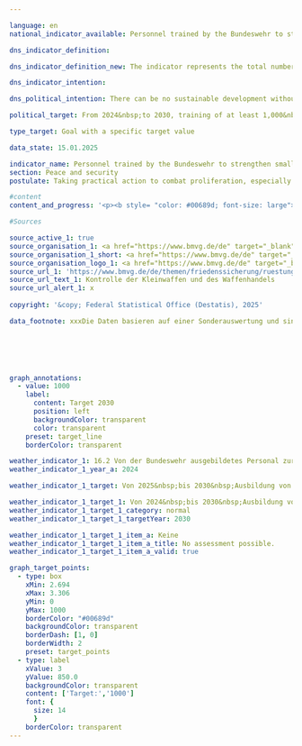 ```yaml
---

language: en        
national_indicator_available: Personnel trained by the Bundeswehr to strengthen small arms control and ammunition security        

dns_indicator_definition:         

dns_indicator_definition_new: The indicator represents the total number of people who have been trained by experts from the Bundeswehr since 2024&nbsp;to strengthen the control of small arms and light weapons and related ammunition (including securing, registering and destroying small arms and light weapons) in particularly affected regions of the world.        

dns_indicator_intention:         

dns_political_intention: There can be no sustainable development without peace and no peace without sustainable development &#8209; this is emphasised in the preamble to the 2030&nbsp;Agenda for Sustainable Development. By training personnel to strengthen small arms control and ammunition security, Germany is making a contribution to peacebuilding in a specific area.        

political_target: From 2024&nbsp;to 2030, training of at least 1,000&nbsp;people by experts from the Bundeswehr        

type_target: Goal with a specific target value        

data_state: 15.01.2025        

indicator_name: Personnel trained by the Bundeswehr to strengthen small arms control and ammunition security        
section: Peace and security        
postulate: Taking practical action to combat proliferation, especially of small arms        

#content         
content_and_progress: '<p><b style= "color: #00689d; font-size: large">16.2&nbsp;Von der Bundeswehr ausgebildetes Personal zur Stärkung der Kleinwaffenkontrolle und Munitionssicherheit</b><br><br>xxx<br><br>The control of small arms and ammunition is a component of international arms control policy. Inadequate security measures regarding small arms and ammunition can lead to an escalation of conflicts and the illicit proliferation of weapons. The Bundeswehr contributes to this effort as part of its security policy responsibility by deploying experts in this field to train personnel in various regions of the world to strengthen small arms control and ammunition security.<br><br>This indicator represents the total number of people trained by the Bundeswehr in the areas of small arms control and ammunition security since 2024. The data is based on a special evaluation by the Bundeswehr Center for Verification Tasks.<br><br>The training covers topics such as storage security, weapons identification, ammunition transport, and documentation. A distinction is made between training in small arms control (identification, documentation, and registration) and training in storage and ammunition security (Physical Security and Stockpile Management, PSSM). The latter focuses on the safe storage and transport of ammunition and explosives, as well as on security precautions for ammunition depots, including their distances from civilian buildings. The various training courses last between a few days and several weeks. Approximately five to ten courses are conducted annually. Each course trains approximately 15&nbsp;to 60&nbsp;participants. The regional priorities are determined annually in consultation with the Federal Foreign Office. The current focus is on Southeast Europe, including Ukraine, West Africa, particularly the ECOWAS (Economic Community of West African States) region, and Central Asia.<br><br>In 2024, 182&nbsp;specialists were trained, including 33&nbsp;women and 149&nbsp;men. The politically defined goal is to train a total of at least 1,000&nbsp;people in this field between the beginning of 2024&nbsp;and the end of 2030. The required annual volume of training measures was reached in the first survey in 2024.<br><br>All trained individuals are considered equal in the indicator, regardless of the duration and intensity of the training, which somewhat limits its significance. Furthermore, no qualitative conclusions can be drawn from the indicator regarding the type of training or the subsequent practical application of the skills taught. Revision in the form of subsequent or ongoing monitoring of the content taught—if carried out—is not part of the indicator. Nor can it be determined to what extent or to what extent the trained individuals subsequently actually contribute to preventing the illegal proliferation of weapons.</p>'                

#Sources        

source_active_1: true
source_organisation_1: <a href="https://www.bmvg.de/de" target="_blank" onclick="return confirm_alert('x', 'En')">XXXBundesministerium der Verteidigung</a>
source_organisation_1_short: <a href="https://www.bmvg.de/de" target="_blank" onclick="return confirm_alert('x', 'En')">XXXBundesministerium der Verteidigung</a>
source_organisation_logo_1: <a href="https://www.bmvg.de/de" target="_blank" onclick="return confirm_alert('x', 'En')"><img src="https://dnsTestEnvironment.github.io/site/public/OrgImgEn/bmvg.png" alt="XXXBundesministerium der Verteidigung" title=" Click here to visit the homepage of the organizationXXXBundesministerium der Verteidigung" style="height:60px; width:148px; border:transparent"/></a>
source_url_1: 'https://www.bmvg.de/de/themen/friedenssicherung/ruestungskontrolle/kontrolle-der-kleinwaffen-und-des-waffenhandels'
source_url_text_1: Kontrolle der Kleinwaffen und des Waffenhandels
source_url_alert_1: x
        
copyright: '&copy; Federal Statistical Office (Destatis), 2025'        

data_footnote: xxxDie Daten basieren auf einer Sonderauswertung und sind nicht öffentlich zugänglich.        

        

        


graph_annotations:
  - value: 1000
    label:
      content: Target 2030
      position: left
      backgroundColor: transparent
      color: transparent
    preset: target_line
    borderColor: transparent                        

weather_indicator_1: 16.2 Von der Bundeswehr ausgebildetes Personal zur Stärkung der Kleinwaffenkontrolle und Munitionssicherheit
weather_indicator_1_year_a: 2024

weather_indicator_1_target: Von 2025&nbsp;bis 2030&nbsp;Ausbildung von mindestens 1&nbsp;000&nbsp;Personen durch Expertinnen und Experten der Bundeswehr

weather_indicator_1_target_1: Von 2024&nbsp;bis 2030&nbsp;Ausbildung von mindestens 1&nbsp;000&nbsp;Personen durch Expertinnen und Experten der Bundeswehr
weather_indicator_1_target_1_category: normal
weather_indicator_1_target_1_targetYear: 2030

weather_indicator_1_target_1_item_a: Keine
weather_indicator_1_target_1_item_a_title: No assessment possible.
weather_indicator_1_target_1_item_a_valid: true        

graph_target_points:
  - type: box
    xMin: 2.694
    xMax: 3.306
    yMin: 0
    yMax: 1000
    borderColor: "#00689d"
    backgroundColor: transparent
    borderDash: [1, 0]
    borderWidth: 2
    preset: target_points
  - type: label
    xValue: 3
    yValue: 850.0
    backgroundColor: transparent
    content: ['Target:','1000']
    font: {
      size: 14
      }
    borderColor: transparent        
---
```


